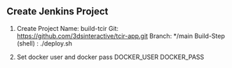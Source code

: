 ## Create Jenkins Project

1. Create Project
Name: build-tcir
Git: https://github.com/3dsinteractive/tcir-app.git
Branch: */main
Build-Step (shell) : ./deploy.sh

2. Set docker user and docker pass
DOCKER_USER
DOCKER_PASS